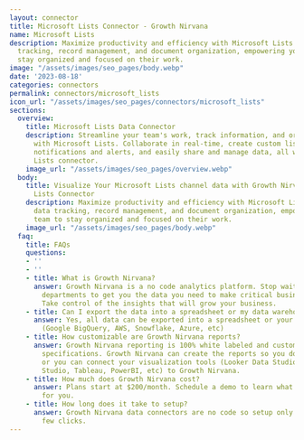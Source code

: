 ```yaml
---
layout: connector
title: Microsoft Lists Connector - Growth Nirvana
name: Microsoft Lists
description: Maximize productivity and efficiency with Microsoft Lists. Simplify data
  tracking, record management, and document organization, empowering your team to
  stay organized and focused on their work.
image: "/assets/images/seo_pages/body.webp"
date: '2023-08-18'
categories: connectors
permalink: connectors/microsoft_lists
icon_url: "/assets/images/seo_pages/connectors/microsoft_lists"
sections:
  overview:
    title: Microsoft Lists Data Connector
    description: Streamline your team's work, track information, and organize documents
      with Microsoft Lists. Collaborate in real-time, create custom lists, set up
      notifications and alerts, and easily share and manage data, all within the Microsoft
      Lists connector.
    image_url: "/assets/images/seo_pages/overview.webp"
  body:
    title: Visualize Your Microsoft Lists channel data with Growth Nirvana's Microsoft
      Lists Connector
    description: Maximize productivity and efficiency with Microsoft Lists. Simplify
      data tracking, record management, and document organization, empowering your
      team to stay organized and focused on their work.
    image_url: "/assets/images/seo_pages/body.webp"
  faq:
    title: FAQs
    questions:
    - ''
    - ''
    - title: What is Growth Nirvana?
      answer: Growth Nirvana is a no code analytics platform. Stop waiting for other
        departments to get you the data you need to make critical business decisions.
        Take control of the insights that will grow your business.
    - title: Can I export the data into a spreadsheet or my data warehouse?
      answer: Yes, all data can be exported into a spreadsheet or your data warehouse
        (Google BigQuery, AWS, Snowflake, Azure, etc)
    - title: How customizable are Growth Nirvana reports?
      answer: Growth Nirvana reporting is 100% white labeled and customized to your
        specifications. Growth Nirvana can create the reports so you don’t have to
        or you can connect your visualization tools (Looker Data Studio/Google Data
        Studio, Tableau, PowerBI, etc) to Growth Nirvana.
    - title: How much does Growth Nirvana cost?
      answer: Plans start at $200/month. Schedule a demo to learn what plan is best
        for you.
    - title: How long does it take to setup?
      answer: Growth Nirvana data connectors are no code so setup only requires a
        few clicks.
---
```

